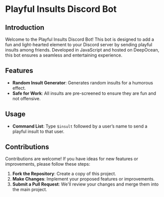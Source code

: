 # Playful Insults Discord Bot

## Introduction
Welcome to the Playful Insults Discord Bot! This bot is designed to add a fun and light-hearted element to your Discord server by sending playful insults among friends. Developed in JavaScript and hosted on DeepOcean, this bot ensures a seamless and entertaining experience.

## Features
- **Random Insult Generator**: Generates random insults for a humorous effect.
- **Safe for Work**: All insults are pre-screened to ensure they are fun and not offensive.

## Usage
- **Command List**: Type `$insult` followed by a user’s name to send a playful insult to that user.


## Contributions
Contributions are welcome! If you have ideas for new features or improvements, please follow these steps:
1. **Fork the Repository**: Create a copy of this project.
2. **Make Changes**: Implement your proposed features or improvements.
3. **Submit a Pull Request**: We'll review your changes and merge them into the main project.

